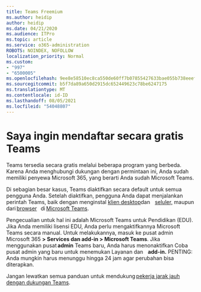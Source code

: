 ```yaml
---
title: Teams Freemium
ms.author: heidip
author: heidip
ms.date: 04/21/2020
ms.audience: ITPro
ms.topic: article
ms.service: o365-administration
ROBOTS: NOINDEX, NOFOLLOW
localization_priority: Normal
ms.custom:
- "997"
- "6500005"
ms.openlocfilehash: 9ee8e58510ec8ca550de60ff7b07855427633bae055b738eeef3e838edd7c609
ms.sourcegitcommit: b5f7da89a650d2915dc652449623c78be6247175
ms.translationtype: MT
ms.contentlocale: id-ID
ms.lasthandoff: 08/05/2021
ms.locfileid: "54048807"
---
```

# <a name="id-like-to-sign-up-for-teams-for-free"></a>Saya ingin mendaftar secara gratis Teams

Teams tersedia secara gratis melalui beberapa program yang berbeda. Karena Anda menghubungi dukungan dengan permintaan ini, Anda sudah memiliki penyewa Microsoft 365, yang berarti Anda sudah Microsoft Teams.

Di sebagian besar kasus, Teams diaktifkan secara default untuk semua pengguna Anda. Setelah diaktifkan, pengguna Anda dapat menjalankan perintah Teams, baik dengan menginstal [klien desktop](https://docs.microsoft.com/MicrosoftTeams/get-clients#desktop-client)dan    [seluler,](https://docs.microsoft.com/MicrosoftTeams/get-clients#mobile-clients) maupun dari [browser](https://dos.microsoft.com/MicrosoftTeams/get-clients#web-client)   di [Microsoft Teams](https://www.microsoft.com/microsoft-teams/teams-for-work).

Pengecualian untuk hal ini adalah Microsoft Teams untuk Pendidikan (EDU). Jika Anda memiliki lisensi EDU, Anda perlu mengaktifkannya Microsoft Teams secara manual. Untuk melakukannya, masuk ke pusat admin Microsoft 365 **> Services dan add-in > Microsoft Teams**. Jika menggunakan pusat **admin** Teams baru, Anda harus menonaktifkan Coba pusat admin yang baru untuk menemukan Layanan dan    **add-in.** PENTING: Anda mungkin harus menunggu hingga 24 jam agar perubahan bisa diterapkan.

Jangan lewatkan semua panduan untuk mendukung [pekerja jarak jauh dengan dukungan Teams](https://docs.microsoft.com/MicrosoftTeams/support-remote-work-with-teams).
